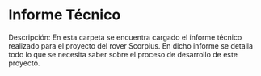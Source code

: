 # Informe Técnico
Descripción: En esta carpeta se encuentra cargado el informe técnico realizado para el proyecto del rover Scorpius. En dicho informe se detalla todo lo que se necesita saber sobre el proceso de desarrollo de este proyecto.

